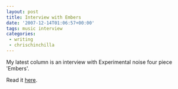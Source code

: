 ```yaml
---
layout: post
title: Interview with Embers
date: '2007-12-14T01:06:57+00:00'
tags: music interview
categories:
 - writing
 - chrischinchilla
---
```


My latest column is an interview with Experimental noise four piece 'Embers'.

Read it <a href="https://www.indieoma.com/public_journal.php?d=5737c6ec2e0716f3d8a7a5c4e0de0d9a" target="_new">here</a>.
